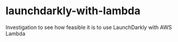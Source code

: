 # launchdarkly-with-lambda

Investigation to see how feasible it is to use LaunchDarkly with AWS Lambda
